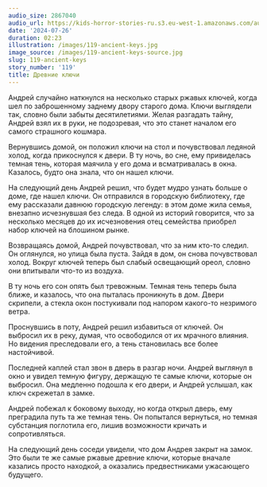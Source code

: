 ```yaml
---
audio_size: 2867040
audio_url: https://kids-horror-stories-ru.s3.eu-west-1.amazonaws.com/audio/119-ancient-keys.mp3
date: '2024-07-26'
duration: 02:23
illustration: /images/119-ancient-keys.jpg
image_source: /images/119-ancient-keys-source.jpg
slug: 119-ancient-keys
story_number: '119'
title: Древние ключи
---
```


Андрей случайно наткнулся на несколько старых ржавых ключей, когда шел по заброшенному заднему двору старого дома. Ключи выглядели так, словно были забыты десятилетиями. Желая разгадать тайну, Андрей взял их в руки, не подозревая, что это станет началом его самого страшного кошмара.

Вернувшись домой, он положил ключи на стол и почувствовал ледяной холод, когда прикоснулся к двери. В ту ночь, во сне, ему привиделась темная тень, которая маячила у его дома и всматривалась в окна. Казалось, будто она знала, что он нашел ключи.

На следующий день Андрей решил, что будет мудро узнать больше о доме, где нашел ключи. Он отправился в городскую библиотеку, где ему рассказали давнюю городскую легенду: в этом доме жила семья, внезапно исчезнувшая без следа. В одной из историй говорится, что за несколько месяцев до их исчезновения отец семейства приобрел набор ключей на блошином рынке.

Возвращаясь домой, Андрей почувствовал, что за ним кто-то следил. Он оглянулся, но улица была пуста. Зайдя в дом, он снова почувствовал холод. Вокруг ключей теперь был слабый освещающий ореол, словно они впитывали что-то из воздуха.

В ту ночь его сон опять был тревожным. Темная тень теперь была ближе, и казалось, что она пыталась проникнуть в дом. Двери скрипели, а стекла окон постукивали под напором какого-то незримого ветра.

Проснувшись в поту, Андрей решил избавиться от ключей. Он выбросил их в реку, думая, что освободился от их мрачного влияния. Но видения преследовали его, а тень становилась все более настойчивой.

Последней каплей стал звон в дверь в разгар ночи. Андрей выглянул в окно и увидел темную фигуру, держащую те самые ключи, которые он выбросил. Она медленно подошла к его двери, и Андрей услышал, как ключ скрежетал в замке.

Андрей побежал к боковому выходу, но когда открыл дверь, ему преградила путь та же темная тень. Он попытался вернуться, но темная субстанция поглотила его, лишив возможности кричать и сопротивляться.

На следующий день соседи увидели, что дом Андрея закрыт на замок. Это были те же самые ржавые древние ключи, которые вначале казались просто находкой, а оказались предвестниками ужасающего будущего.